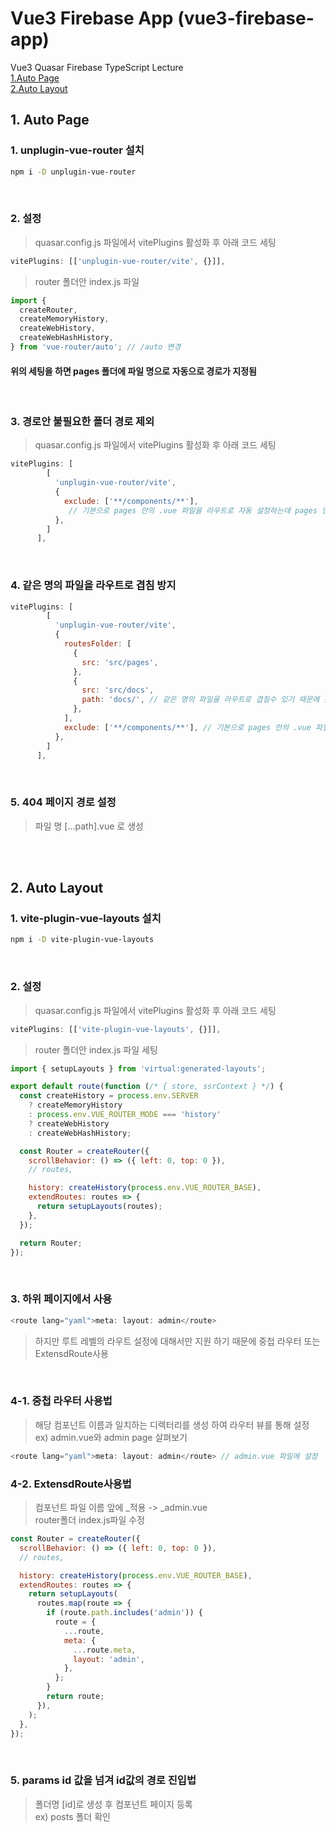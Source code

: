 # Vue3 Firebase App (vue3-firebase-app)

Vue3 Quasar Firebase TypeScript Lecture  
[1.Auto Page](#1-auto-page)  
[2.Auto Layout](#2-auto-layout)

## 1. Auto Page

### 1. unplugin-vue-router 설치

```bash
npm i -D unplugin-vue-router
```

<br>

### 2. 설정

> quasar.config.js 파일에서 vitePlugins 활성화 후 아래 코드 세팅

```js
vitePlugins: [['unplugin-vue-router/vite', {}]],
```

> router 폴더안 index.js 파일

```js
import {
  createRouter,
  createMemoryHistory,
  createWebHistory,
  createWebHashHistory,
} from 'vue-router/auto'; // /auto 변경
```

#### 위의 세팅을 하면 pages 폴더에 파일 명으로 자동으로 경로가 지정됨

<br>

### 3. 경로안 불필요한 폴더 경로 제외

> quasar.config.js 파일에서 vitePlugins 활성화 후 아래 코드 세팅

```js
vitePlugins: [
        [
          'unplugin-vue-router/vite',
          {
            exclude: ['**/components/**'],
             // 기본으로 pages 안의 .vue 파일을 라우트로 자동 설정하는데 pages 안의 컴포넌트 용의 폴더도 자동으로 라우트 설정 되는것을 방지 하기 위함
          },
        ]
      ],
```

<br>

### 4. 같은 명의 파일을 라우트로 겹침 방지

```js
vitePlugins: [
        [
          'unplugin-vue-router/vite',
          {
            routesFolder: [
              {
                src: 'src/pages',
              },
              {
                src: 'src/docs',
                path: 'docs/', // 같은 명의 파일을 라우트로 겹칠수 있기 때문에 폴더 경로 설정
              },
            ],
            exclude: ['**/components/**'], // 기본으로 pages 안의 .vue 파일을 라우트로 자동 설정하는데 pages 안의 컴포넌트 용의 폴더도 자동으로 라우트 설정 되는것을 방지 하기 위함
          },
        ]
      ],
```

<br>

### 5. 404 페이지 경로 설정

> 파일 명 [...path].vue 로 생성

<br><br>

## 2. Auto Layout

### 1. vite-plugin-vue-layouts 설치

```bash
npm i -D vite-plugin-vue-layouts
```

<br>

### 2. 설정

> quasar.config.js 파일에서 vitePlugins 활성화 후 아래 코드 세팅

```js
vitePlugins: [['vite-plugin-vue-layouts', {}]],

```

> router 폴더안 index.js 파일 세팅

```js
import { setupLayouts } from 'virtual:generated-layouts';

export default route(function (/* { store, ssrContext } */) {
  const createHistory = process.env.SERVER
    ? createMemoryHistory
    : process.env.VUE_ROUTER_MODE === 'history'
    ? createWebHistory
    : createWebHashHistory;

  const Router = createRouter({
    scrollBehavior: () => ({ left: 0, top: 0 }),
    // routes,

    history: createHistory(process.env.VUE_ROUTER_BASE),
    extendRoutes: routes => {
      return setupLayouts(routes);
    },
  });

  return Router;
});
```

<br>

### 3. 하위 페이지에서 사용

```js
<route lang="yaml">meta: layout: admin</route>
```

> 하지만 루트 레벨의 라우트 설정에 대해서만 지원 하기 때문에 중첩 라우터 또는 ExtensdRoute사용

<br>

### 4-1. 중첩 라우터 사용법

> 해당 컴포넌트 이름과 일치하는 디렉터리를 생성 하여 라우터 뷰를 통해 설정  
> ex) admin.vue와 admin page 살펴보기

```js
<route lang="yaml">meta: layout: admin</route> // admin.vue 파일에 설정
```

### 4-2. ExtensdRoute사용법

> 컴포넌트 파일 이름 앞에 \_적용 -> \_admin.vue  
> router폴더 index.js파일 수정

```js
const Router = createRouter({
  scrollBehavior: () => ({ left: 0, top: 0 }),
  // routes,

  history: createHistory(process.env.VUE_ROUTER_BASE),
  extendRoutes: routes => {
    return setupLayouts(
      routes.map(route => {
        if (route.path.includes('admin')) {
          route = {
            ...route,
            meta: {
              ...route.meta,
              layout: 'admin',
            },
          };
        }
        return route;
      }),
    );
  },
});
```

<br>

### 5. params id 값을 넘겨 id값의 경로 진입법

> 폴더명 [id]로 생성 후 컴포넌트 페이지 등록  
> ex) posts 폴더 확인

